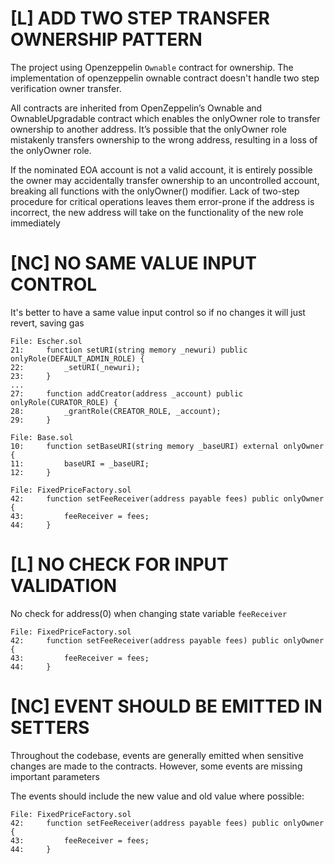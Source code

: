 # [L] ADD TWO STEP TRANSFER OWNERSHIP PATTERN

The project using Openzeppelin `Ownable` contract for ownership. The implementation of openzeppelin ownable contract doesn't handle two step verification owner transfer.

All contracts are inherited from OpenZeppelin’s Ownable and OwnableUpgradable contract which enables the onlyOwner role to transfer ownership to another address. It’s possible that the onlyOwner role mistakenly transfers ownership to the wrong address, resulting in a loss of the onlyOwner role.

If the nominated EOA account is not a valid account, it is entirely possible the owner may accidentally transfer ownership to an uncontrolled account, breaking all functions with the onlyOwner() modifier. Lack of two-step procedure for critical operations leaves them error-prone if the address is incorrect, the new address will take on the functionality of the new role immediately

# [NC] NO SAME VALUE INPUT CONTROL

It's better to have a same value input control so if no changes it will just revert, saving gas

```solidity
File: Escher.sol
21:     function setURI(string memory _newuri) public onlyRole(DEFAULT_ADMIN_ROLE) {
22:         _setURI(_newuri);
23:     }
...
27:     function addCreator(address _account) public onlyRole(CURATOR_ROLE) {
28:         _grantRole(CREATOR_ROLE, _account);
29:     }
```

```solidity
File: Base.sol
10:     function setBaseURI(string memory _baseURI) external onlyOwner {
11:         baseURI = _baseURI;
12:     }
```

```solidity
File: FixedPriceFactory.sol
42:     function setFeeReceiver(address payable fees) public onlyOwner {
43:         feeReceiver = fees;
44:     }
```

# [L] NO CHECK FOR INPUT VALIDATION

No check for address(0) when changing state variable `feeReceiver`

```solidity
File: FixedPriceFactory.sol
42:     function setFeeReceiver(address payable fees) public onlyOwner {
43:         feeReceiver = fees;
44:     }
```

# [NC] EVENT SHOULD BE EMITTED IN SETTERS


Throughout the codebase, events are generally emitted when sensitive changes are made to the contracts. However, some events are missing important parameters

The events should include the new value and old value where possible:

```solidity
File: FixedPriceFactory.sol
42:     function setFeeReceiver(address payable fees) public onlyOwner {
43:         feeReceiver = fees;
44:     }
```